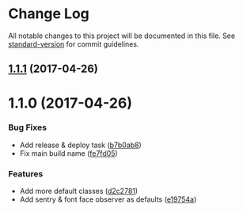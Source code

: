 # Change Log

All notable changes to this project will be documented in this file. See [standard-version](https://github.com/conventional-changelog/standard-version) for commit guidelines.

<a name="1.1.1"></a>
## [1.1.1](https://github.com/Corjen/wordpress-gulp-webpack-composer-starter-pack/compare/v1.1.0...v1.1.1) (2017-04-26)



<a name="1.1.0"></a>
# 1.1.0 (2017-04-26)


### Bug Fixes

* Add release & deploy task ([b7b0ab8](https://github.com/Corjen/wordpress-gulp-webpack-composer-starter-pack/commit/b7b0ab8))
* Fix main build name ([fe7fd05](https://github.com/Corjen/wordpress-gulp-webpack-composer-starter-pack/commit/fe7fd05))


### Features

* Add more default classes ([d2c2781](https://github.com/Corjen/wordpress-gulp-webpack-composer-starter-pack/commit/d2c2781))
* Add sentry & font face observer as defaults ([e19754a](https://github.com/Corjen/wordpress-gulp-webpack-composer-starter-pack/commit/e19754a))
